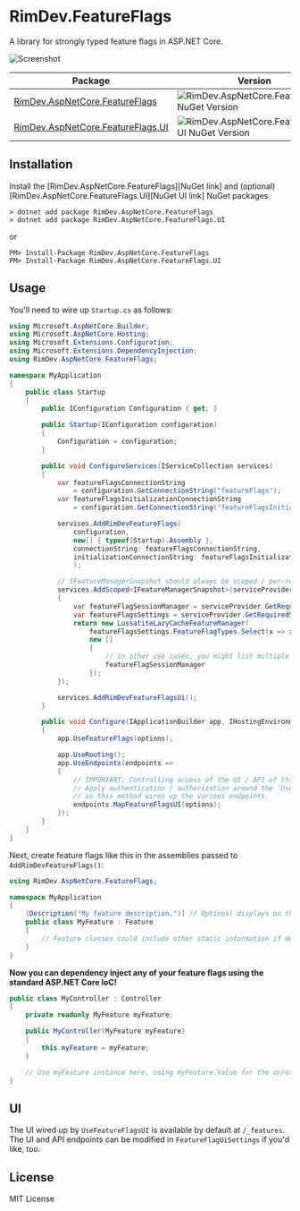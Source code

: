 # RimDev.FeatureFlags

A library for strongly typed feature flags in ASP.NET Core.

![Screenshot](https://raw.githubusercontent.com/ritterim/RimDev.FeatureFlags/master/screenshot.png)

| Package                                                                                               | Version                                                                                                                  |
|-------------------------------------------------------------------------------------------------------|--------------------------------------------------------------------------------------------------------------------------|
| [RimDev.AspNetCore.FeatureFlags](https://www.nuget.org/packages/RimDev.AspNetCore.FeatureFlags)       | ![RimDev.AspNetCore.FeatureFlags NuGet Version](https://img.shields.io/nuget/v/RimDev.AspNetCore.FeatureFlags.svg)       |
| [RimDev.AspNetCore.FeatureFlags.UI](https://www.nuget.org/packages/RimDev.AspNetCore.FeatureFlags.UI) | ![RimDev.AspNetCore.FeatureFlags.UI NuGet Version](https://img.shields.io/nuget/v/RimDev.AspNetCore.FeatureFlags.UI.svg) |

## Installation

Install the [RimDev.AspNetCore.FeatureFlags][NuGet link] and (optional) [RimDev.AspNetCore.FeatureFlags.UI][NuGet UI link] NuGet packages.

```
> dotnet add package RimDev.AspNetCore.FeatureFlags
> dotnet add package RimDev.AspNetCore.FeatureFlags.UI
```

or

```
PM> Install-Package RimDev.AspNetCore.FeatureFlags
PM> Install-Package RimDev.AspNetCore.FeatureFlags.UI
```

## Usage

You'll need to wire up `Startup.cs` as follows:

```csharp
using Microsoft.AspNetCore.Builder;
using Microsoft.AspNetCore.Hosting;
using Microsoft.Extensions.Configuration;
using Microsoft.Extensions.DependencyInjection;
using RimDev.AspNetCore.FeatureFlags;

namespace MyApplication
{
    public class Startup
    {
        public IConfiguration Configuration { get; }

        public Startup(IConfiguration configuration)
        {
            Configuration = configuration;
        }

        public void ConfigureServices(IServiceCollection services)
        {
            var featureFlagsConnectionString
                = configuration.GetConnectionString("featureFlags");
            var featureFlagsInitializationConnectionString
                = configuration.GetConnectionString("featureFlagsInitialization");

            services.AddRimDevFeatureFlags(
                configuration,
                new[] { typeof(Startup).Assembly },
                connectionString: featureFlagsConnectionString,
                initializationConnectionString: featureFlagsInitializationConnectionString
                );

            // IFeatureManagerSnapshot should always be scoped / per-request lifetime
            services.AddScoped<IFeatureManagerSnapshot>(serviceProvider =>
            {
                var featureFlagSessionManager = serviceProvider.GetRequiredService<FeatureFlagsSessionManager>();
                var featureFlagsSettings = serviceProvider.GetRequiredService<FeatureFlagsSettings>();
                return new LussatiteLazyCacheFeatureManager(
                    featureFlagsSettings.FeatureFlagTypes.Select(x => x.Name).ToList(),
                    new []
                    {
                        // in other use cases, you might list multiple ISessionManager objects to have layers
                        featureFlagSessionManager
                    });
            });

            services.AddRimDevFeatureFlagsUi();
        }

        public void Configure(IApplicationBuilder app, IHostingEnvironment env)
        {
            app.UseFeatureFlags(options);

            app.UseRouting();
            app.UseEndpoints(endpoints =>
            {
                // IMPORTANT: Controlling access of the UI / API of this library is the responsibility of the user.
                // Apply authentication / authorization around the `UseFeatureFlagsUI` method as needed,
                // as this method wires up the various endpoints.
                endpoints.MapFeatureFlagsUI(options);
            });
        }
    }
}
```

Next, create feature flags like this in the assemblies passed to `AddRimDevFeatureFlags()`:

```csharp
using RimDev.AspNetCore.FeatureFlags;

namespace MyApplication
{
    [Description("My feature description.")] // Optional displays on the UI
    public class MyFeature : Feature
    {
        // Feature classes could include other static information if desired by your application.
    }
}
```

**Now you can dependency inject any of your feature flags using the standard ASP.NET Core IoC!**

```csharp
public class MyController : Controller
{
    private readonly MyFeature myFeature;

    public MyController(MyFeature myFeature)
    {
        this.myFeature = myFeature;
    }

    // Use myFeature instance here, using myFeature.Value for the on/off toggle value.
}
```

## UI

The UI wired up by `UseFeatureFlagsUI` is available by default at `/_features`. The UI and API endpoints can be modified in `FeatureFlagUiSettings` if you'd like, too.

## License

MIT License
